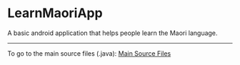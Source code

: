 # LearnMaoriApp
A basic android application that helps people learn the Maori language.<br/><hr>
To go to the main source files (.java): 
<a href="https://github.com/thejonesbrian/LearnMaoriApp/tree/master/app/src/main/java/com/brian/learnmaoriapp">Main Source Files</a>
